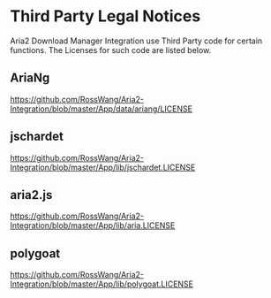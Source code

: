 # Third Party Legal Notices

Aria2 Download Manager Integration use Third Party code for certain functions. The Licenses for such code are listed below.

## AriaNg

<https://github.com/RossWang/Aria2-Integration/blob/master/App/data/ariang/LICENSE>

## jschardet

<https://github.com/RossWang/Aria2-Integration/blob/master/App/lib/jschardet.LICENSE>

## aria2.js

<https://github.com/RossWang/Aria2-Integration/blob/master/App/lib/aria.LICENSE>

## polygoat

<https://github.com/RossWang/Aria2-Integration/blob/master/App/lib/polygoat.LICENSE>
